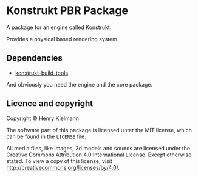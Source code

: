 Konstrukt PBR Package
=====================

A package for an engine called [Konstrukt](https://github.com/henry4k/konstrukt).

Provides a physical based rendering system.


## Dependencies

- [konstrukt-build-tools](https://github.com/henry4k/konstrukt-build-tools)

And obviously you need the engine and the core package.


## Licence and copyright

Copyright © Henry Kielmann

The software part of this package is licensed unter the MIT license,
which can be found in the `LICENSE` file.

All media files, like images, 3d models and sounds are licensed under the
Creative Commons Attribution 4.0 International License.  Except otherwise stated.
To view a copy of this license, visit http://creativecommons.org/licenses/by/4.0/.
